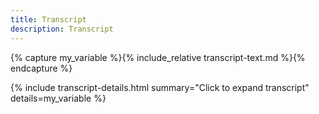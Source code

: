 ```yaml
---
title: Transcript
description: Transcript
---
```



{% capture my_variable %}{% include_relative transcript-text.md %}{% endcapture %}

{% include transcript-details.html summary="Click to expand transcript" details=my_variable %}

